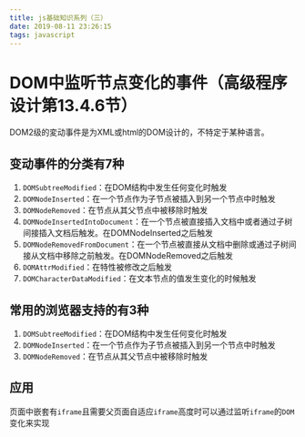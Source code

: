 ```yaml
---
title: js基础知识系列（三）
date: 2019-08-11 23:26:15
tags: javascript
---
```


# DOM中监听节点变化的事件（高级程序设计第13.4.6节）

DOM2级的変动事件是为XML或html的DOM设计的，不特定于某种语言。

## 变动事件的分类有7种

1. `DOMSubtreeModified`：在DOM结构中发生任何变化时触发
2. `DOMNodeInserted`：在一个节点作为子节点被插入到另一个节点中时触发
3. `DOMNodeRemoved`：在节点从其父节点中被移除时触发
4. `DOMNodeInsertedIntoDocument`：在一个节点被直接插入文档中或者通过子树间接插入文档后触发。在DOMNodeInserted之后触发
5. `DOMNodeRemovedFromDocument`：在一个节点被直接从文档中删除或通过子树间接从文档中移除之前触发。在DOMNodeRemoved之后触发
6. `DOMAttrModified`：在特性被修改之后触发
7. `DOMCharacterDataModified`：在文本节点的值发生变化的时候触发

## 常用的浏览器支持的有3种

1. `DOMSubtreeModified`：在DOM结构中发生任何变化时触发
2. `DOMNodeInserted`：在一个节点作为子节点被插入到另一个节点中时触发
3. `DOMNodeRemoved`：在节点从其父节点中被移除时触发

## 应用

页面中嵌套有`iframe`且需要父页面自适应`iframe`高度时可以通过监听`iframe`的`DOM`变化来实现
